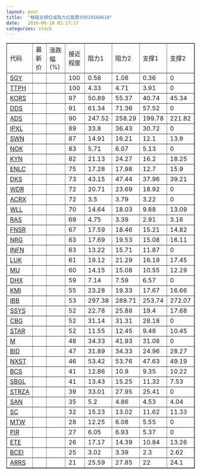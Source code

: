 ```yaml
---
layout: post
title:  "触碰支撑位或阻力位股票分析20160610"
date:   2016-06-10 01:17:17
categories: stock
---
```

<script type="text/javascript">
var stockList = []
stockList.push('gb_sgy');
stockList.push('gb_ttph');
stockList.push('gb_kors');
stockList.push('gb_dds');
stockList.push('gb_ads');
stockList.push('gb_ipxl');
stockList.push('gb_swn');
stockList.push('gb_nok');
stockList.push('gb_kyn');
stockList.push('gb_enlc');
stockList.push('gb_dks');
stockList.push('gb_wdr');
stockList.push('gb_acrx');
stockList.push('gb_wll');
stockList.push('gb_ras');
stockList.push('gb_fnsr');
stockList.push('gb_nrg');
stockList.push('gb_infn');
stockList.push('gb_luk');
stockList.push('gb_mu');
stockList.push('gb_dhx');
stockList.push('gb_kmi');
stockList.push('gb_ibb');
stockList.push('gb_ssys');
stockList.push('gb_cbg');
stockList.push('gb_star');
stockList.push('gb_m');
stockList.push('gb_bid');
stockList.push('gb_nxst');
stockList.push('gb_bcs');
stockList.push('gb_sbgl');
stockList.push('gb_strza');
stockList.push('gb_san');
stockList.push('gb_sc');
stockList.push('gb_mtw');
stockList.push('gb_pir');
stockList.push('gb_ete');
stockList.push('gb_bcei');
stockList.push('gb_arrs');
</script>
<table border="1">
 <tr>
 <td>代码</td>
 <td>最新价</td>
 <td>涨跌幅(%)</td>
 <td>接近程度</td>
 <td>阻力1</td>
 <td>阻力2</td>
 <td>支撑1</td>
 <td>支撑2</td>
</tr>
  <tr id="sgy" class="red">
  <td><a href="http://stock.finance.sina.com.cn/usstock/quotes/SGY.html" target="_blank">SGY</a></td><td></td><td></td><td>100</td><td>0.58</td><td>1.08</td><td>0.36</td><td>0</td></tr>
  <tr id="ttph" class="red">
  <td><a href="http://stock.finance.sina.com.cn/usstock/quotes/TTPH.html" target="_blank">TTPH</a></td><td></td><td></td><td>100</td><td>4.33</td><td>4.71</td><td>3.91</td><td>0</td></tr>
  <tr id="kors" class="red">
  <td><a href="http://stock.finance.sina.com.cn/usstock/quotes/KORS.html" target="_blank">KORS</a></td><td></td><td></td><td>97</td><td>50.89</td><td>55.37</td><td>40.74</td><td>45.34</td></tr>
  <tr id="dds" class="red">
  <td><a href="http://stock.finance.sina.com.cn/usstock/quotes/DDS.html" target="_blank">DDS</a></td><td></td><td></td><td>91</td><td>61.34</td><td>71.36</td><td>57.52</td><td>0</td></tr>
  <tr id="ads" class="green">
  <td><a href="http://stock.finance.sina.com.cn/usstock/quotes/ADS.html" target="_blank">ADS</a></td><td></td><td></td><td>90</td><td>247.52</td><td>258.29</td><td>199.78</td><td>221.82</td></tr>
  <tr id="ipxl" class="red">
  <td><a href="http://stock.finance.sina.com.cn/usstock/quotes/IPXL.html" target="_blank">IPXL</a></td><td></td><td></td><td>89</td><td>33.8</td><td>36.43</td><td>30.72</td><td>0</td></tr>
  <tr id="swn" class="red">
  <td><a href="http://stock.finance.sina.com.cn/usstock/quotes/SWN.html" target="_blank">SWN</a></td><td></td><td></td><td>87</td><td>14.91</td><td>16.21</td><td>12.1</td><td>13.9</td></tr>
  <tr id="nok" class="red">
  <td><a href="http://stock.finance.sina.com.cn/usstock/quotes/NOK.html" target="_blank">NOK</a></td><td></td><td></td><td>83</td><td>5.71</td><td>6.07</td><td>5.13</td><td>0</td></tr>
  <tr id="kyn" class="red">
  <td><a href="http://stock.finance.sina.com.cn/usstock/quotes/KYN.html" target="_blank">KYN</a></td><td></td><td></td><td>82</td><td>21.13</td><td>24.27</td><td>16.2</td><td>18.25</td></tr>
  <tr id="enlc" class="green">
  <td><a href="http://stock.finance.sina.com.cn/usstock/quotes/ENLC.html" target="_blank">ENLC</a></td><td></td><td></td><td>75</td><td>17.28</td><td>17.98</td><td>12.7</td><td>15.9</td></tr>
  <tr id="dks" class="red">
  <td><a href="http://stock.finance.sina.com.cn/usstock/quotes/DKS.html" target="_blank">DKS</a></td><td></td><td></td><td>73</td><td>43.15</td><td>47.44</td><td>37.96</td><td>39.21</td></tr>
  <tr id="wdr" class="red">
  <td><a href="http://stock.finance.sina.com.cn/usstock/quotes/WDR.html" target="_blank">WDR</a></td><td></td><td></td><td>72</td><td>20.71</td><td>23.69</td><td>18.92</td><td>0</td></tr>
  <tr id="acrx" class="red">
  <td><a href="http://stock.finance.sina.com.cn/usstock/quotes/ACRX.html" target="_blank">ACRX</a></td><td></td><td></td><td>72</td><td>3.5</td><td>3.79</td><td>3.22</td><td>0</td></tr>
  <tr id="wll" class="green">
  <td><a href="http://stock.finance.sina.com.cn/usstock/quotes/WLL.html" target="_blank">WLL</a></td><td></td><td></td><td>70</td><td>14.64</td><td>18.03</td><td>9.88</td><td>13.09</td></tr>
  <tr id="ras" class="green">
  <td><a href="http://stock.finance.sina.com.cn/usstock/quotes/RAS.html" target="_blank">RAS</a></td><td></td><td></td><td>69</td><td>4.75</td><td>3.39</td><td>2.91</td><td>3.16</td></tr>
  <tr id="fnsr" class="red">
  <td><a href="http://stock.finance.sina.com.cn/usstock/quotes/FNSR.html" target="_blank">FNSR</a></td><td></td><td></td><td>67</td><td>17.59</td><td>18.46</td><td>15.21</td><td>14.82</td></tr>
  <tr id="nrg" class="green">
  <td><a href="http://stock.finance.sina.com.cn/usstock/quotes/NRG.html" target="_blank">NRG</a></td><td></td><td></td><td>63</td><td>17.69</td><td>19.53</td><td>15.08</td><td>16.11</td></tr>
  <tr id="infn" class="red">
  <td><a href="http://stock.finance.sina.com.cn/usstock/quotes/INFN.html" target="_blank">INFN</a></td><td></td><td></td><td>63</td><td>13.22</td><td>15.71</td><td>11.87</td><td>0</td></tr>
  <tr id="luk" class="green">
  <td><a href="http://stock.finance.sina.com.cn/usstock/quotes/LUK.html" target="_blank">LUK</a></td><td></td><td></td><td>61</td><td>19.12</td><td>21.29</td><td>16.19</td><td>17.45</td></tr>
  <tr id="mu" class="green">
  <td><a href="http://stock.finance.sina.com.cn/usstock/quotes/MU.html" target="_blank">MU</a></td><td></td><td></td><td>60</td><td>14.15</td><td>15.08</td><td>10.55</td><td>12.29</td></tr>
  <tr id="dhx" class="red">
  <td><a href="http://stock.finance.sina.com.cn/usstock/quotes/DHX.html" target="_blank">DHX</a></td><td></td><td></td><td>59</td><td>7.14</td><td>7.59</td><td>6.57</td><td>0</td></tr>
  <tr id="kmi" class="green">
  <td><a href="http://stock.finance.sina.com.cn/usstock/quotes/KMI.html" target="_blank">KMI</a></td><td></td><td></td><td>55</td><td>23.28</td><td>19.33</td><td>17.67</td><td>16.66</td></tr>
  <tr id="ibb" class="green">
  <td><a href="http://stock.finance.sina.com.cn/usstock/quotes/IBB.html" target="_blank">IBB</a></td><td></td><td></td><td>53</td><td>297.38</td><td>289.71</td><td>253.74</td><td>272.07</td></tr>
  <tr id="ssys" class="red">
  <td><a href="http://stock.finance.sina.com.cn/usstock/quotes/SSYS.html" target="_blank">SSYS</a></td><td></td><td></td><td>52</td><td>22.78</td><td>25.88</td><td>19.4</td><td>17.68</td></tr>
  <tr id="cbg" class="red">
  <td><a href="http://stock.finance.sina.com.cn/usstock/quotes/CBG.html" target="_blank">CBG</a></td><td></td><td></td><td>52</td><td>31.14</td><td>31.31</td><td>28.18</td><td>0</td></tr>
  <tr id="star" class="green">
  <td><a href="http://stock.finance.sina.com.cn/usstock/quotes/STAR.html" target="_blank">STAR</a></td><td></td><td></td><td>52</td><td>11.55</td><td>12.45</td><td>9.48</td><td>10.45</td></tr>
  <tr id="m" class="red">
  <td><a href="http://stock.finance.sina.com.cn/usstock/quotes/M.html" target="_blank">M</a></td><td></td><td></td><td>48</td><td>34.33</td><td>41.93</td><td>31.08</td><td>0</td></tr>
  <tr id="bid" class="green">
  <td><a href="http://stock.finance.sina.com.cn/usstock/quotes/BID.html" target="_blank">BID</a></td><td></td><td></td><td>47</td><td>31.89</td><td>34.33</td><td>24.96</td><td>28.27</td></tr>
  <tr id="nxst" class="red">
  <td><a href="http://stock.finance.sina.com.cn/usstock/quotes/NXST.html" target="_blank">NXST</a></td><td></td><td></td><td>46</td><td>53.42</td><td>53.76</td><td>47.63</td><td>49.19</td></tr>
  <tr id="bcs" class="green">
  <td><a href="http://stock.finance.sina.com.cn/usstock/quotes/BCS.html" target="_blank">BCS</a></td><td></td><td></td><td>41</td><td>12.86</td><td>10.9</td><td>9.35</td><td>10.22</td></tr>
  <tr id="sbgl" class="red">
  <td><a href="http://stock.finance.sina.com.cn/usstock/quotes/SBGL.html" target="_blank">SBGL</a></td><td></td><td></td><td>41</td><td>13.43</td><td>15.25</td><td>11.32</td><td>7.53</td></tr>
  <tr id="strza" class="red">
  <td><a href="http://stock.finance.sina.com.cn/usstock/quotes/STRZA.html" target="_blank">STRZA</a></td><td></td><td></td><td>39</td><td>33.01</td><td>27.95</td><td>25.41</td><td>0</td></tr>
  <tr id="san" class="green">
  <td><a href="http://stock.finance.sina.com.cn/usstock/quotes/SAN.html" target="_blank">SAN</a></td><td></td><td></td><td>35</td><td>5.2</td><td>4.86</td><td>4.53</td><td>4.04</td></tr>
  <tr id="sc" class="green">
  <td><a href="http://stock.finance.sina.com.cn/usstock/quotes/SC.html" target="_blank">SC</a></td><td></td><td></td><td>32</td><td>15.23</td><td>13.02</td><td>11.62</td><td>11.33</td></tr>
  <tr id="mtw" class="green">
  <td><a href="http://stock.finance.sina.com.cn/usstock/quotes/MTW.html" target="_blank">MTW</a></td><td></td><td></td><td>28</td><td>12.25</td><td>6.08</td><td>5.55</td><td>0</td></tr>
  <tr id="pir" class="green">
  <td><a href="http://stock.finance.sina.com.cn/usstock/quotes/PIR.html" target="_blank">PIR</a></td><td></td><td></td><td>27</td><td>6.05</td><td>6.93</td><td>5.37</td><td>0</td></tr>
  <tr id="ete" class="green">
  <td><a href="http://stock.finance.sina.com.cn/usstock/quotes/ETE.html" target="_blank">ETE</a></td><td></td><td></td><td>26</td><td>17.17</td><td>14.39</td><td>10.84</td><td>13.26</td></tr>
  <tr id="bcei" class="green">
  <td><a href="http://stock.finance.sina.com.cn/usstock/quotes/BCEI.html" target="_blank">BCEI</a></td><td></td><td></td><td>25</td><td>3.02</td><td>3.39</td><td>2.3</td><td>2.62</td></tr>
  <tr id="arrs" class="green">
  <td><a href="http://stock.finance.sina.com.cn/usstock/quotes/ARRS.html" target="_blank">ARRS</a></td><td></td><td></td><td>21</td><td>25.59</td><td>27.85</td><td>22</td><td>24.1</td></tr>
</table>
